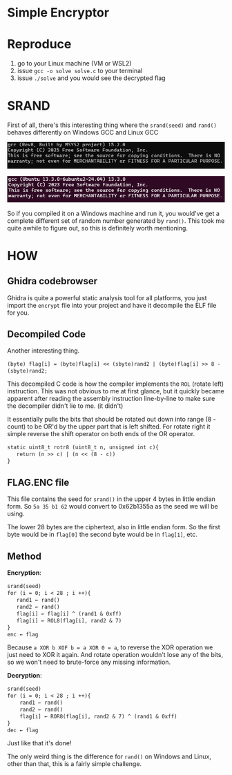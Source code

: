 # Simple Encryptor

# Reproduce

1. go to your Linux machine (VM or WSL2)
2. issue `gcc -o solve solve.c` to your terminal
3. issue `./solve` and you would see the decrypted flag

# SRAND

First of all, there's this interesting thing where the `srand(seed)` and `rand()` behaves differently on Windows GCC and Linux GCC

![Windows GCC](image-2.png)

![WSL2 GCC](image-1.png)

So if you compiled it on a Windows machine and run it, you would've get a complete different set of random number generated by `rand()`. This took me quite awhile to figure out, so this is definitely worth mentioning.

# HOW

## Ghidra codebrowser

Ghidra is quite a powerful static analysis tool for all platforms, you just import the `encrypt` file into your project and have it decompile the ELF file for you.

## Decompiled Code

Another interesting thing.
```
(byte) flag[i] = (byte)flag[i] << (sbyte)rand2 | (byte)flag[i] >> 8 - (sbyte)rand2;
```

This decompiled C code is how the compiler implements the `ROL` (rotate left) instruction. This was not obvious to me at first glance, but it quickly became apparent after reading the assembly instruction line-by-line to make sure the decompiler didn't lie to me. (it didn't)

It essentially pulls the bits that should be rotated out down into range (8 - count) to be OR'd by the upper part that is left shifted. For rotate right it simple reverse the shift operator on both ends of the OR operator.

```
static uint8_t rotr8 (uint8_t n, unsigned int c){
   return (n >> c) | (n << (8 - c))
}
```

## FLAG.ENC file

This file contains the seed for `srand()` in the upper 4 bytes in little endian form. So `5a 35 b1 62` would convert to 0x62b1355a as the seed we will be using.

The lower 28 bytes are the ciphertext, also in little endian form. So the first byte would be in `flag[0]` the second byte would be in `flag[1]`, etc.

## Method

**Encryption**:
```
srand(seed)
for (i = 0; i < 28 ; i ++){
   rand1 ← rand()
   rand2 ← rand()
   flag[i] ← flag[i] ^ (rand1 & 0xff)
   flag[i] ← ROL8(flag[i], rand2 & 7)
}
enc ← flag
```

Because `a XOR b XOF b = a XOR 0 = a`, to reverse the XOR operation we just need to XOR it again. And rotate operation wouldn't lose any of the bits, so we won't need to brute-force any missing information.

**Decryption**:
```
srand(seed)
for (i = 0; i < 28 ; i ++){
    rand1 ← rand()
    rand2 ← rand()
    flag[i] ← ROR8(flag[i], rand2 & 7) ^ (rand1 & 0xff)
}
dec ← flag
```

Just like that it's done!

The only weird thing is the difference for `rand()` on Windows and Linux, other than that, this is a fairly simple challenge.